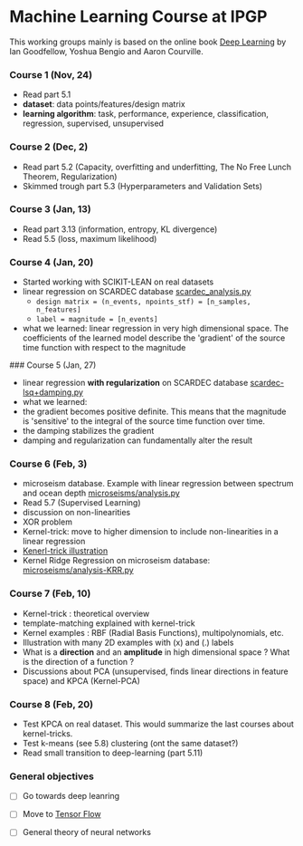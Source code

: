 # Machine Learning Course at IPGP

This working groups mainly is based on the online book [Deep Learning](http://www.deeplearningbook.org) by Ian Goodfellow, Yoshua Bengio and Aaron Courville.

### Course 1 (Nov, 24)

 * Read part 5.1
 * **dataset**: data points/features/design matrix
 * **learning algorithm**: task, performance, experience, classification, regression, supervised, unsupervised

### Course 2 (Dec, 2)
 
* Read part 5.2 (Capacity, overfitting and underfitting, The No Free Lunch Theorem, Regularization)
* Skimmed trough part 5.3 (Hyperparameters and Validation Sets)

### Course 3 (Jan, 13)

* Read part 3.13 (information, entropy, KL divergence)
* Read 5.5 (loss, maximum likelihood)

### Course 4 (Jan, 20) 

* Started working with SCIKIT-LEAN on real datasets
* linear regression on SCARDEC database [scardec_analysis.py](scardec/scardec_analysis.py)
  * `design matrix = (n_events, npoints_stf) = [n_samples, n_features]`
  * `label = magnitude = [n_events]`
* what we learned: linear regression in very high dimensional space. The coefficients of the
  learned model describe the 'gradient' of the source time function with respect to the magnitude

### Course 5 (Jan, 27) 

* linear regression **with regularization** on SCARDEC database [scardec-lsq+damping.py](scardec/scardec-lsq+damping.py)
* what we learned:
 * the gradient becomes positive definite. This means that the magnitude is 'sensitive' to the integral of the source time    function over time.
 * the damping stabilizes the gradient
 * damping and regularization can fundamentally alter the result

### Course 6 (Feb, 3)
* microseism database. Example with linear regression between spectrum and ocean depth [microseisms/analysis.py](microseisms/analysis.py)
* Read 5.7 (Supervised Learning) 
* discussion on non-linearities
* XOR problem
* Kernel-trick: move to higher dimension to include non-linearities in a linear regression 
* [Kenerl-trick illustration](https://www.youtube.com/watch?v=9NrALgHFwTo)
* Kernel Ridge Regression on microseism database: [microseisms/analysis-KRR.py](microseisms/analysis-KRR.py)

### Course 7 (Feb, 10)
* Kernel-trick : theoretical overview
* template-matching explained with kernel-trick
* Kernel examples : RBF (Radial Basis Functions), multipolynomials, etc.
* Illustration with many 2D examples with (x) and (.) labels
* What is a **direction** and an **amplitude** in high dimensional space ? What is the direction of a function ?
* Discussions about PCA (unsupervised, finds linear directions in feature space) and KPCA (Kernel-PCA)

### Course 8 (Feb, 20) 
* Test KPCA on real dataset. This would summarize the last courses about kernel-tricks.
* Test k-means (see 5.8) clustering (ont the same dataset?)
* Read small transition to deep-learning (part 5.11)

### General objectives
- [ ] Go towards deep leanring
- [ ] Move to [Tensor Flow](https://www.tensorflow.org)
- [ ] General theory of neural networks 



 
 


